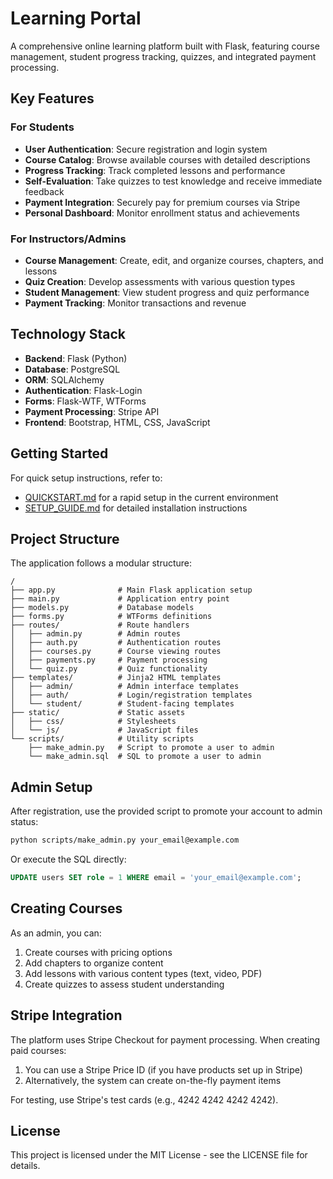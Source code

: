 # Learning Portal

A comprehensive online learning platform built with Flask, featuring course management, student progress tracking, quizzes, and integrated payment processing.

## Key Features

### For Students
- **User Authentication**: Secure registration and login system
- **Course Catalog**: Browse available courses with detailed descriptions
- **Progress Tracking**: Track completed lessons and performance
- **Self-Evaluation**: Take quizzes to test knowledge and receive immediate feedback
- **Payment Integration**: Securely pay for premium courses via Stripe
- **Personal Dashboard**: Monitor enrollment status and achievements

### For Instructors/Admins
- **Course Management**: Create, edit, and organize courses, chapters, and lessons
- **Quiz Creation**: Develop assessments with various question types
- **Student Management**: View student progress and quiz performance
- **Payment Tracking**: Monitor transactions and revenue

## Technology Stack

- **Backend**: Flask (Python)
- **Database**: PostgreSQL
- **ORM**: SQLAlchemy
- **Authentication**: Flask-Login
- **Forms**: Flask-WTF, WTForms
- **Payment Processing**: Stripe API
- **Frontend**: Bootstrap, HTML, CSS, JavaScript

## Getting Started

For quick setup instructions, refer to:
- [QUICKSTART.md](QUICKSTART.md) for a rapid setup in the current environment
- [SETUP_GUIDE.md](SETUP_GUIDE.md) for detailed installation instructions

## Project Structure

The application follows a modular structure:

```
/
├── app.py              # Main Flask application setup
├── main.py             # Application entry point
├── models.py           # Database models
├── forms.py            # WTForms definitions
├── routes/             # Route handlers
│   ├── admin.py        # Admin routes
│   ├── auth.py         # Authentication routes
│   ├── courses.py      # Course viewing routes
│   ├── payments.py     # Payment processing
│   └── quiz.py         # Quiz functionality
├── templates/          # Jinja2 HTML templates
│   ├── admin/          # Admin interface templates
│   ├── auth/           # Login/registration templates
│   └── student/        # Student-facing templates
├── static/             # Static assets
│   ├── css/            # Stylesheets
│   └── js/             # JavaScript files
└── scripts/            # Utility scripts
    ├── make_admin.py   # Script to promote a user to admin
    └── make_admin.sql  # SQL to promote a user to admin
```

## Admin Setup

After registration, use the provided script to promote your account to admin status:

```bash
python scripts/make_admin.py your_email@example.com
```

Or execute the SQL directly:

```sql
UPDATE users SET role = 1 WHERE email = 'your_email@example.com';
```

## Creating Courses

As an admin, you can:
1. Create courses with pricing options
2. Add chapters to organize content
3. Add lessons with various content types (text, video, PDF)
4. Create quizzes to assess student understanding

## Stripe Integration

The platform uses Stripe Checkout for payment processing. When creating paid courses:
1. You can use a Stripe Price ID (if you have products set up in Stripe)
2. Alternatively, the system can create on-the-fly payment items

For testing, use Stripe's test cards (e.g., 4242 4242 4242 4242).

## License

This project is licensed under the MIT License - see the LICENSE file for details.